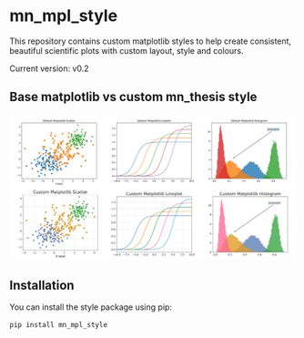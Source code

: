 # mn_mpl_style

This repository contains custom matplotlib styles to help create consistent, beautiful scientific plots with custom layout, style and colours.

Current version: v0.2

## Base matplotlib vs custom mn_thesis style

![style comparison](https://raw.githubusercontent.com/matt-nagle/mn_mpl_style/refs/heads/main/default_vs_mn_thesis_style.svg)

## Installation

You can install the style package using pip:

```bash
pip install mn_mpl_style